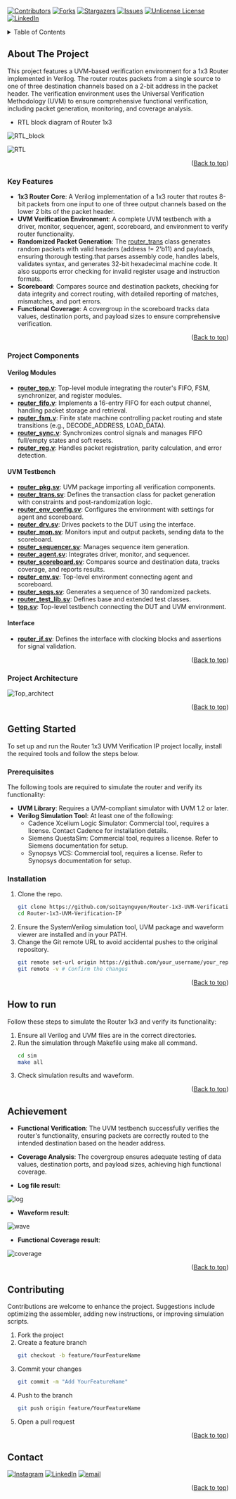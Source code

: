 <a id="readme-top"></a>

[![Contributors][contributors-shield]][contributors-url]
[![Forks][forks-shield]][forks-url]
[![Stargazers][stars-shield]][stars-url]
[![Issues][issues-shield]][issues-url]
[![Unlicense License][license-shield]][license-url]
[![LinkedIn][linkedin-shield]][linkedin-url]


<!-- TABLE OF CONTENTS -->
<details>
  <summary>Table of Contents</summary>
  <ol>
    <li>
      <a href="#about-the-project">About The Project</a>
	  <ul>
        <li><a href="#key-features">Key Features</a></li>
		<li><a href="#project-components">Project Components</a></li>
		<li><a href="#project-architecture">Project Architecture</a></li>
      </ul>
    </li>
    <li>
      <a href="#getting-started">Getting Started</a>
      <ul>
        <li><a href="#prerequisites">Prerequisites</a></li>
        <li><a href="#installation">Installation</a></li>
      </ul>
    </li>
    <li><a href="#how-to-run">How to run</a></li>
    <li><a href="#achievement">Achievement</a></li>
    <li><a href="#contributing">Contributing</a></li>
    <li><a href="#contact">Contact</a></li>
  </ol>
</details>

<!-- ABOUT THE PROJECT -->
## About The Project

This project features a UVM-based verification environment for a 1x3 Router implemented in Verilog. The router routes packets from a single source to one of three destination channels based on a 2-bit address in the packet header. The verification environment uses the Universal Verification Methodology (UVM) to ensure comprehensive functional verification, including packet generation, monitoring, and coverage analysis.

* RTL block diagram of Router 1x3

![RTL_block](./images/RTL_block_diagram.png)

![RTL](./images/RTL.png)

<p align="right">(<a href="#readme-top">Back to top</a>)</p>

### Key Features

* __1x3 Router Core__: A Verilog implementation of a 1x3 router that routes 8-bit packets from one input to one of three output channels based on the lower 2 bits of the packet header.
* __UVM Verification Environment__: A complete UVM testbench with a driver, monitor, sequencer, agent, scoreboard, and environment to verify router functionality.
* __Randomized Packet Generation__: The [router_trans](./agt_top/router_trans.sv) class generates random packets with valid headers (address != 2'b11) and payloads, ensuring thorough testing.that parses assembly code, handles labels, validates syntax, and generates 32-bit hexadecimal machine code. It also supports error checking for invalid register usage and instruction formats.
* __Scoreboard__: Compares source and destination packets, checking for data integrity and correct routing, with detailed reporting of matches, mismatches, and port errors.
* __Functional Coverage__: A covergroup in the scoreboard tracks data values, destination ports, and payload sizes to ensure comprehensive verification.

<p align="right">(<a href="#readme-top">Back to top</a>)</p>

### Project Components

#### Verilog Modules

* [__router_top.v__](./rtl/router_top.v): Top-level module integrating the router's FIFO, FSM, synchronizer, and register modules.
* [__router_fifo.v__](./rtl/router_fifo.v): Implements a 16-entry FIFO for each output channel, handling packet storage and retrieval.
* [__router_fsm.v__](./rtl/router_fsm.v): Finite state machine controlling packet routing and state transitions (e.g., DECODE_ADDRESS, LOAD_DATA).
* [__router_sync.v__](./rtl/router_sync.v): Synchronizes control signals and manages FIFO full/empty states and soft resets.
* [__router_reg.v__](./rtl/router_reg.v): Handles packet registration, parity calculation, and error detection.

#### UVM Testbench

* [__router_pkg.sv__](./packages/router_pkg.sv): UVM package importing all verification components.
* [__router_trans.sv__](./agt_top/router_trans.sv): Defines the transaction class for packet generation with constraints and post-randomization logic.
* [__router_env_config.sv__](./env/router_env_config.sv): Configures the environment with settings for agent and scoreboard.
* [__router_drv.sv__](./agt_top/router_drv.sv): Drives packets to the DUT using the interface.
* [__router_mon.sv__](./agt_top/router_mon.sv): Monitors input and output packets, sending data to the scoreboard.
* [__router_sequencer.sv__](./agt_top/router_sequencer.sv): Manages sequence item generation.
* [__router_agent.sv__](./agt_top/router_agent.sv): Integrates driver, monitor, and sequencer.
* [__router_scoreboard.sv__](./env/router_scoreboard.sv): Compares source and destination data, tracks coverage, and reports results.
* [__router_env.sv__](./env/router_env.sv): Top-level environment connecting agent and scoreboard.
* [__router_seqs.sv__](./test/router_seqs.sv): Generates a sequence of 30 randomized packets.
* [__router_test_lib.sv__](./test/router_test_lib.sv): Defines base and extended test classes.
* [__top.sv__](./tb/top.sv): Top-level testbench connecting the DUT and UVM environment.

#### Interface

* [__router_if.sv__](./rtl/router_if.sv): Defines the interface with clocking blocks and assertions for signal validation.

<p align="right">(<a href="#readme-top">Back to top</a>)</p>

### Project Architecture

![Top_architect](./images/Router_UVM.png) 

<p align="right">(<a href="#readme-top">Back to top</a>)</p>

<!-- GETTING STARTED -->
## Getting Started

To set up and run the Router 1x3 UVM Verification IP project locally, install the required tools and follow the steps below.

### Prerequisites

The following tools are required to simulate the router and verify its functionality:

* __UVM Library__: Requires a UVM-compliant simulator with UVM 1.2 or later.
* __Verilog Simulation Tool__: At least one of the following:
   * Cadence Xcelium Logic Simulator: Commercial tool, requires a license. Contact Cadence for installation details.
   * Siemens QuestaSim: Commercial tool, requires a license. Refer to Siemens documentation for setup.
   * Synopsys VCS: Commercial tool, requires a license. Refer to Synopsys documentation for setup.

### Installation

1. Clone the repo.
   ```sh
   git clone https://github.com/so1taynguyen/Router-1x3-UVM-Verification-IP.git
   cd Router-1x3-UVM-Verification-IP
   ```
2. Ensure the SystemVerilog simulation tool, UVM package and waveform viewer are installed and in your PATH.
3. Change the Git remote URL to avoid accidental pushes to the original repository.
   ```sh
   git remote set-url origin https://github.com/your_username/your_repo.git
   git remote -v # Confirm the changes
   ```

<p align="right">(<a href="#readme-top">Back to top</a>)</p>

<!-- USAGE EXAMPLES -->
## How to run

Follow these steps to simulate the Router 1x3 and verify its functionality:

1. Ensure all Verilog and UVM files are in the correct directories.
2. Run the simulation through Makefile using make all command.
      ```sh
      cd sim
      make all
      ```
3. Check simulation results and waveform.

<p align="right">(<a href="#readme-top">Back to top</a>)</p>

<!-- ROADMAP -->
## Achievement

* __Functional Verification__: The UVM testbench successfully verifies the router's functionality, ensuring packets are correctly routed to the intended destination based on the header address.

* __Coverage Analysis__: The covergroup ensures adequate testing of data values, destination ports, and payload sizes, achieving high functional coverage.

* __Log file result__:

![log](./images/logs.png)

* __Waveform result__:

![wave](./images/waveform.png)

* __Functional Coverage result__:

![coverage](./images/coverage.png)

<p align="right">(<a href="#readme-top">Back to top</a>)</p>

<!-- CONTRIBUTING -->
## Contributing

Contributions are welcome to enhance the project. Suggestions include optimizing the assembler, adding new instructions, or improving simulation scripts.

1. Fork the project
2. Create a feature branch
    ```sh
    git checkout -b feature/YourFeatureName
    ```
3. Commit your changes
    ```sh
    git commit -m "Add YourFeatureName"
    ```
4. Push to the branch
    ```sh
    git push origin feature/YourFeatureName
    ```
4. Open a pull request

<p align="right">(<a href="#readme-top">Back to top</a>)</p>

<!-- CONTACT -->
## Contact

[![Instagram](https://img.shields.io/badge/Instagram-%23E4405F.svg?logo=Instagram&logoColor=white)](https://www.instagram.com/_2imlinkk/) [![LinkedIn](https://img.shields.io/badge/LinkedIn-%230077B5.svg?logo=linkedin&logoColor=white)](https://www.linkedin.com/in/linkk-isme/) [![email](https://img.shields.io/badge/Email-D14836?logo=gmail&logoColor=white)](mailto:nguyenvanlinh0702.1922@gmail.com) 

<p align="right">(<a href="#readme-top">Back to top</a>)</p>

<!-- MARKDOWN LINKS & IMAGES -->
<!-- https://www.markdownguide.org/basic-syntax/#reference-style-links -->
[contributors-shield]: https://img.shields.io/github/contributors/othneildrew/Best-README-Template.svg?style=for-the-badge
[contributors-url]: https://github.com/so1taynguyen/Router-1x3-UVM-Verification-IP/graphs/contributors
[forks-shield]: https://img.shields.io/github/forks/so1taynguyen/Router-1x3-UVM-Verification-IP.svg?style=for-the-badge
[forks-url]: https://github.com/so1taynguyen/Router-1x3-UVM-Verification-IP/network/members
[stars-shield]: https://img.shields.io/github/stars/so1taynguyen/Router-1x3-UVM-Verification-IP.svg?style=for-the-badge
[stars-url]: https://github.com/so1taynguyen/Router-1x3-UVM-Verification-IP/stargazers
[issues-shield]: https://img.shields.io/github/issues/so1taynguyen/Router-1x3-UVM-Verification-IP.svg?style=for-the-badge
[issues-url]: https://github.com/so1taynguyen/Router-1x3-UVM-Verification-IP/issues
[license-shield]: https://img.shields.io/github/license/so1taynguyen/Router-1x3-UVM-Verification-IP.svg?style=for-the-badge
[license-url]: https://github.com/so1taynguyen/Router-1x3-UVM-Verification-IP/blob/main/LICENSE
[linkedin-shield]: https://img.shields.io/badge/-LinkedIn-black.svg?style=for-the-badge&logo=linkedin&colorB=555
[linkedin-url]: https://www.linkedin.com/in/linkk-isme/
